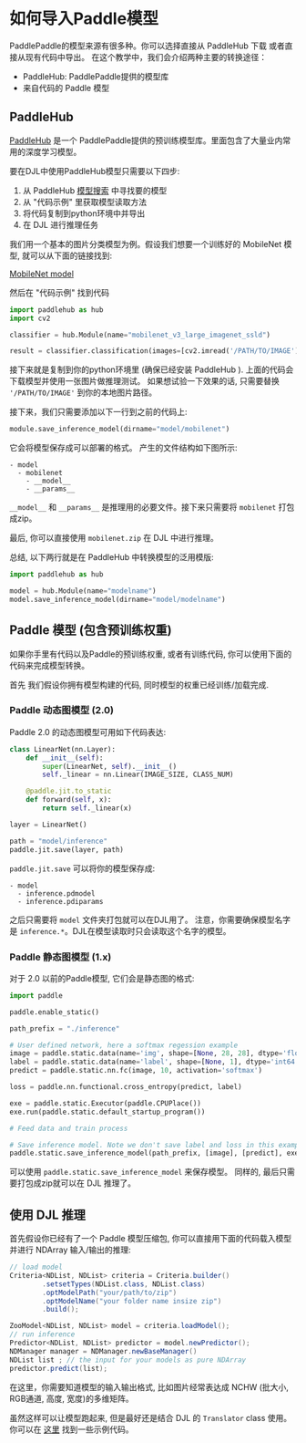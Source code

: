 # 如何导入Paddle模型

PaddlePaddle的模型来源有很多种。你可以选择直接从 PaddleHub 下载 或者直接从现有代码中导出。
在这个教学中，我们会介绍两种主要的转换途径：

- PaddleHub: PaddlePaddle提供的模型库
- 来自代码的 Paddle 模型 

## PaddleHub

[PaddleHub](https://github.com/PaddlePaddle/PaddleHub) 是一个 PaddlePaddle提供的预训练模型库。里面包含了大量业内常用的深度学习模型。

要在DJL中使用PaddleHub模型只需要以下四步:

1. 从 PaddleHub [模型搜索](https://www.paddlepaddle.org.cn/hublist?filter=hot&value=1) 中寻找要的模型
2. 从 "代码示例" 里获取模型读取方法
3. 将代码复制到python环境中并导出
4. 在 DJL 进行推理任务

我们用一个基本的图片分类模型为例。假设我们想要一个训练好的 MobileNet 模型,
就可以从下面的链接找到:

[MobileNet model](https://www.paddlepaddle.org.cn/hubdetail?name=mobilenet_v3_large_imagenet_ssld&en_category=ImageClassification)

然后在 "代码示例" 找到代码

```python
import paddlehub as hub
import cv2

classifier = hub.Module(name="mobilenet_v3_large_imagenet_ssld")

result = classifier.classification(images=[cv2.imread('/PATH/TO/IMAGE')])
```

接下来就是复制到你的python环境里 (确保已经安装 PaddleHub ).
上面的代码会下载模型并使用一张图片做推理测试。 如果想试验一下效果的话,
只需要替换 `'/PATH/TO/IMAGE'` 到你的本地图片路径。

接下来，我们只需要添加以下一行到之前的代码上:

```python
module.save_inference_model(dirname="model/mobilenet")
```

它会将模型保存成可以部署的格式。 产生的文件结构如下图所示:

```
- model
  - mobilenet
    - __model__
    - __params__
```

`__model__` 和 `__params__` 是推理用的必要文件。接下来只需要将 `mobilenet` 打包成zip。

最后, 你可以直接使用 `mobilenet.zip` 在 DJL 中进行推理。 

总结, 以下两行就是在 PaddleHub 中转换模型的泛用模版:

```python
import paddlehub as hub

model = hub.Module(name="modelname")
model.save_inference_model(dirname="model/modelname")
```

## Paddle 模型 (包含预训练权重)

如果你手里有代码以及Paddle的预训练权重, 或者有训练代码,
你可以使用下面的代码来完成模型转换。

首先 我们假设你拥有模型构建的代码, 同时模型的权重已经训练/加载完成.

### Paddle 动态图模型 (2.0)

Paddle 2.0 的动态图模型可用如下代码表达:

```python
class LinearNet(nn.Layer):
    def __init__(self):
        super(LinearNet, self).__init__()
        self._linear = nn.Linear(IMAGE_SIZE, CLASS_NUM)

    @paddle.jit.to_static
    def forward(self, x):
        return self._linear(x)

layer = LinearNet()

path = "model/inference"
paddle.jit.save(layer, path)
```

`paddle.jit.save` 可以将你的模型保存成:

```
- model
  - inference.pdmodel
  - inference.pdiparams
```
之后只需要将 `model` 文件夹打包就可以在DJL用了。 注意，你需要确保模型名字是
`inference.*`。DJL在模型读取时只会读取这个名字的模型。

### Paddle 静态图模型 (1.x)

对于 2.0 以前的Paddle模型, 它们会是静态图的格式:

```python
import paddle

paddle.enable_static()

path_prefix = "./inference"

# User defined network, here a softmax regession example
image = paddle.static.data(name='img', shape=[None, 28, 28], dtype='float32')
label = paddle.static.data(name='label', shape=[None, 1], dtype='int64')
predict = paddle.static.nn.fc(image, 10, activation='softmax')

loss = paddle.nn.functional.cross_entropy(predict, label)

exe = paddle.static.Executor(paddle.CPUPlace())
exe.run(paddle.static.default_startup_program())

# Feed data and train process

# Save inference model. Note we don't save label and loss in this example
paddle.static.save_inference_model(path_prefix, [image], [predict], exe)
```

可以使用 `paddle.static.save_inference_model` 来保存模型。
同样的, 最后只需要打包成zip就可以在 DJL 推理了。



## 使用 DJL 推理

首先假设你已经有了一个 Paddle 模型压缩包, 你可以直接用下面的代码载入模型并进行 NDArray 输入/输出的推理:

```java
// load model
Criteria<NDList, NDList> criteria = Criteria.builder()
        .setsetTypes(NDList.class, NDList.class)
        .optModelPath("your/path/to/zip")
        .optModelName("your folder name insize zip")
        .build();

ZooModel<NDList, NDList> model = criteria.loadModel();
// run inference
Predictor<NDList, NDList> predictor = model.newPredictor();
NDManager manager = NDManager.newBaseManager()
NDList list ; // the input for your models as pure NDArray
predictor.predict(list);
```

在这里，你需要知道模型的输入输出格式, 比如图片经常表达成 NCHW (批大小, RGB通道, 高度, 宽度)的多维矩阵。

虽然这样可以让模型跑起来, 但是最好还是结合 DJL 的 `Translator` class 使用。你可以在 [这里](http://docs.djl.ai/docs/demos/jupyter/paddlepaddle/face_mask_detection_paddlepaddle.html) 找到一些示例代码。
